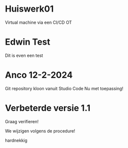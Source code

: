 # Huiswerk01
Virtual machine via een CI/CD OT

# Edwin Test
Dit is even een test 

# Anco 12-2-2024
Git repository kloon vanuit Studio Code
Nu met toepassing!




# Verbeterde versie 1.1
Graag verifieren!


We wijzigen volgens de procedure!

hardnekkig